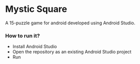 # Mystic Square
A 15-puzzle game for android developed using Android Studio.

### How to run it?
- Install Android Studio
- Open the repository as an existing Android Studio project
- Run

